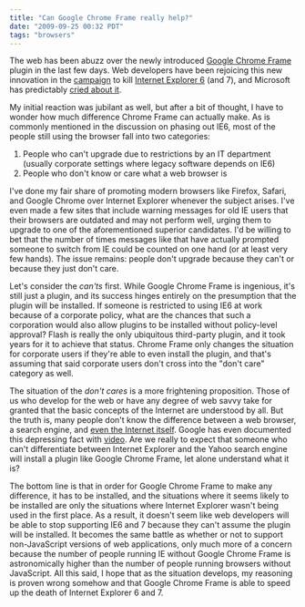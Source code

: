 ```yaml
---
title: "Can Google Chrome Frame really help?"
date: "2009-09-25 00:32 PDT"
tags: "browsers"
---
```

The web has been abuzz over the newly introduced [Google Chrome Frame](http://blog.chromium.org/2009/09/introducing-google-chrome-frame.html) plugin in the last few days. Web developers have been rejoicing this new innovation in the [campaign](http://www.bringdownie6.com/) to kill [Internet Explorer 6](http://ie6update.com/) (and 7), and Microsoft has predictably [cried about it](http://arstechnica.com/microsoft/news/2009/09/microsoft-google-chrome-frame-makes-ie-less-secure.ars).

My initial reaction was jubilant as well, but after a bit of thought, I have to wonder how much difference Chrome Frame can actually make. As is commonly mentioned in the discussion on phasing out IE6, most of the people still using the browser fall into two categories:

1. People who can't upgrade due to restrictions by an IT department (usually corporate settings where legacy software depends on IE6)
2. People who don't know or care what a web browser is

I've done my fair share of promoting modern browsers like Firefox, Safari, and Google Chrome over Internet Explorer whenever the subject arises. I've even made a few sites that include warning messages for old IE users that their browsers are outdated and may not perform well, urging them to upgrade to one of the aforementioned superior candidates. I'd be willing to bet that the number of times messages like that have actually prompted someone to switch from IE could be counted on one hand (or at least very few hands). The issue remains: people don't upgrade because they can't or because they just don't care.

Let's consider the *can'ts* first. While Google Chrome Frame is ingenious, it's still just a plugin, and its success hinges entirely on the presumption that the plugin will be installed. If someone is restricted to using IE6 at work because of a corporate policy, what are the chances that such a corporation would also allow plugins to be installed without policy-level approval? Flash is really the only ubiquitous third-party plugin, and it took years for it to achieve that status. Chrome Frame only changes the situation for corporate users if they're able to even install the plugin, and that's assuming that said corporate users don't cross into the "don't care" category as well.

The situation of the *don't cares* is a more frightening proposition. Those of us who develop for the web or have any degree of web savvy take for granted that the basic concepts of the Internet are understood by all. But the truth is, many people don't know the difference between a web browser, a search engine, and [even the Internet itself](http://almost.done21.com/2009/04/announcing-ie6-update-help-kill-internet-explorer-6/). Google has even documented this depressing fact with [video](http://www.youtube.com/watch?v=o4MwTvtyrUQ). Are we really to expect that someone who can't differentiate between Internet Explorer and the Yahoo search engine will install a plugin like Google Chrome Frame, let alone understand what it is?

The bottom line is that in order for Google Chrome Frame to make any difference, it has to be installed, and the situations where it seems likely to be installed are only the situations where Internet Explorer wasn't being used in the first place. As a result, it doesn't seem like web developers will be able to stop supporting IE6 and 7 because they can't assume the plugin will be installed. It becomes the same battle as whether or not to support non-JavaScript versions of web applications, only much more of a concern because the number of people running IE without Google Chrome Frame is astronomically higher than the number of people running browsers without JavaScript. All this said, I hope that as the situation develops, my reasoning is proven wrong somehow and that Google Chrome Frame is able to speed up the death of Internet Explorer 6 and 7.
